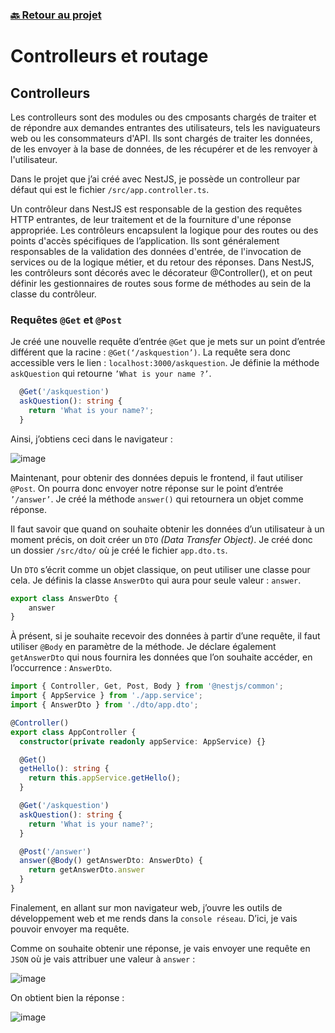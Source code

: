 ### [🔙 Retour au projet](https://github.com/theox33/Stage-Technique/blob/main/first-nest-app/HOME.md)

# Controlleurs et routage

## Controlleurs

Les controlleurs sont des modules ou des cmposants chargés de traiter et de répondre aux demandes entrantes des utilisateurs, tels les naviguateurs web ou les consommateurs d'API. Ils sont chargés de traiter les données, de les envoyer à la base de données, de les récupérer et de les renvoyer à l'utilisateur.

Dans le projet que j’ai créé avec NestJS, je possède un controlleur par défaut qui est le fichier `/src/app.controller.ts`.

Un contrôleur dans NestJS est responsable de la gestion des requêtes HTTP entrantes, de leur traitement et de la fourniture d'une réponse appropriée. Les contrôleurs encapsulent la logique pour des routes ou des points d'accès spécifiques de l’application. Ils sont généralement responsables de la validation des données d'entrée, de l'invocation de services ou de la logique métier, et du retour des réponses. Dans NestJS, les contrôleurs sont décorés avec le décorateur @Controller(), et on peut définir les gestionnaires de routes sous forme de méthodes au sein de la classe du contrôleur.

### Requêtes `@Get` et `@Post`

Je créé une nouvelle requête d’entrée `@Get` que je mets sur un point d’entrée différent que la racine : `@Get(‘/askquestion’)`. La requête sera donc accessible vers le lien : `localhost:3000/askquestion`.
Je définie la méthode `askQuestion` qui retourne `’What is your name ?’`.

``` typescript
  @Get('/askquestion')
  askQuestion(): string {
    return 'What is your name?';
  }
```

Ainsi, j’obtiens ceci dans le navigateur :

![image](https://github.com/user-attachments/assets/01b4ce34-7c21-43fb-afd7-277b525baea4)


Maintenant, pour obtenir des données depuis le frontend, il faut utiliser `@Post`. On pourra donc envoyer notre réponse sur le point d’entrée `’/answer’`.
Je créé la méthode `answer()` qui retournera un objet comme réponse.

Il faut savoir que quand on souhaite obtenir les données d’un utilisateur à un moment précis, on doit créer un `DTO` *(Data Transfer Object)*.
Je créé donc un dossier `/src/dto/` où je créé le fichier `app.dto.ts`.

Un `DTO` s’écrit comme un objet classique, on peut utiliser une classe pour cela.
Je définis la classe `AnswerDto` qui aura pour seule valeur : `answer`.

``` typescript
export class AnswerDto {
    answer
}
```

À présent, si je souhaite recevoir des données à partir d’une requête, il faut utiliser `@Body` en paramètre de la méthode.
Je déclare également `getAnswerDto` qui nous fournira les données que l’on souhaite accéder, en l’occurrence : `AnswerDto`.

``` typescript
import { Controller, Get, Post, Body } from '@nestjs/common';
import { AppService } from './app.service';
import { AnswerDto } from './dto/app.dto';

@Controller()
export class AppController {
  constructor(private readonly appService: AppService) {}

  @Get()
  getHello(): string {
    return this.appService.getHello();
  }

  @Get('/askquestion')
  askQuestion(): string {
    return 'What is your name?';
  }

  @Post('/answer')
  answer(@Body() getAnswerDto: AnswerDto) {
    return getAnswerDto.answer
  }
}

```

Finalement, en allant sur mon navigateur web, j’ouvre les outils de développement web et me rends dans la `console réseau`. D’ici, je vais pouvoir envoyer ma requête.

Comme on souhaite obtenir une réponse, je vais envoyer une requête en `JSON` où je vais attribuer une valeur à `answer` :

![image](https://github.com/user-attachments/assets/bd7f2dfb-56bd-4642-8210-fe16ae818fda)


On obtient bien la réponse :

![image](https://github.com/user-attachments/assets/594d6505-4fa8-40ab-b6ca-f2dce0cde2bb)

